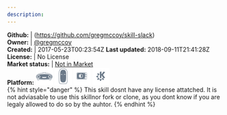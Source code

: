 ```yaml
---
description: 
---
```



**Github:** | (https://github.com/gregmccoy/skill-slack)  
**Owner:** | [@gregmccoy](https://github.com/gregmccoy)  
**Created:** | 2017-05-23T00:23:54Z  **Last updated:** 2018-09-11T21:41:28Z  
**License:** | No License  
**Market status:** | [Not in Market](https://market.mycroft.ai/skill/)  
**Platform:**   ![](.gitbook/assets/mark-1-icon.png)  ![](.gitbook/assets/mark-2-icon.png)  ![](.gitbook/assets/picroft-icon.png)  ![](.gitbook/assets/kde.png)   
{% hint style="danger" %}
This skill dosnt have any license attatched. It is not adviasable to use this skillnor fork or clone, as you dont know if you are legaly allowed to do so by the auhtor.
{% endhint %}
